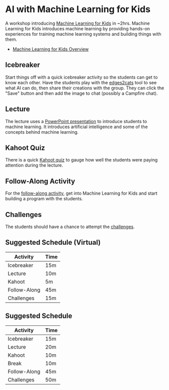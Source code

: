 # AI with Machine Learning for Kids
A workshop introducing [Machine Learning for Kids](https://machinelearningforkids.co.uk) in ~2hrs. Machine Learning for Kids introduces machine learning by providing hands-on experiences for training machine learning systems and building things with them.

- [Machine Learning for Kids Overview](https://www.youtube.com/watch?v=EjbHXMzeX4c)

## Icebreaker
Start things off with a quick icebreaker activity so the students can get to know each other. Have the students play with the [edges2cats](https://affinelayer.com/pixsrv/) tool to see what AI can do, then share their creations with the group. They can click the "Save" button and then add the image to chat (possibly a Campfire chat).

## Lecture
The lecture uses a [PowerPoint presentation](MachineLearning.pptx) to introduce students to machine learning. It introduces artificial intelligence and some of the concepts behind machine learning.

## Kahoot Quiz
There is a quick [Kahoot quiz](https://create.kahoot.it/share/8d6399d8-3979-45ad-bae5-52824765632f) to gauge how well the students were paying attention during the lecture.

## Follow-Along Activity
For the [follow-along activity](FollowAlong.md), get into Machine Learning for Kids and start building a program with the students.

## Challenges
The students should have a chance to attempt the [challenges](Challenges.md).

## Suggested Schedule (Virtual)

| Activity | Time |
|-|-|
| Icebreaker | 15m |
| Lecture | 10m |
| Kahoot | 5m |
| Follow-Along | 45m |
| Challenges | 15m |

## Suggested Schedule

| Activity | Time |
|-|-|
| Icebreaker | 15m |
| Lecture | 20m |
| Kahoot | 10m |
| Break | 10m |
| Follow-Along | 45m |
| Challenges | 50m |